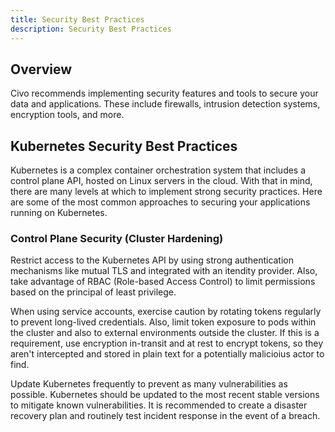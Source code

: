 ```yaml
---
title: Security Best Practices
description: Security Best Practices
---
```



## Overview

Civo recommends implementing security features and tools to secure your data and applications. These include firewalls, intrusion detection systems, encryption tools, and more. 

## Kubernetes Security Best Practices

Kubernetes is a complex container orchestration system that includes a control plane API, hosted on Linux servers in the cloud. With that in mind, there are many levels at which to implement strong security practices. Here are some of the most common approaches to securing your applications running on Kubernetes.

### Control Plane Security (Cluster Hardening)

Restrict access to the Kubernetes API by using strong authentication mechanisms like mutual TLS and integrated with an itendity provider. Also, take advantage of RBAC (Role-based Access Control) to limit permissions based on the principal of least privilege.

When using service accounts, exercise caution by rotating tokens regularly to prevent long-lived credentials. Also, limit token exposure to pods within the cluster and also to external environments outside the cluster. If this is a requirement, use encryption in-transit and at rest to encrypt tokens, so they aren't intercepted and stored in plain text for a potentially malicioius actor to find.

Update Kubernetes frequently to prevent as many vulnerabilities as possible. Kubernetes should be updated to the most recent stable versions to mitigate known vulnerabilities. It is recommended to create a disaster recovery plan and routinely test incident response in the event of a breach.
